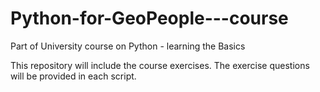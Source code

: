 # Python-for-GeoPeople---course
Part of University course on Python - learning the Basics

This repository will include the course exercises. The exercise questions will be provided in each script. 
